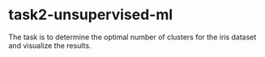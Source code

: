# task2-unsupervised-ml
The task is to determine the optimal number of clusters for the iris dataset and visualize the results.
